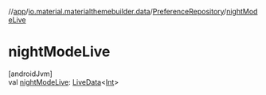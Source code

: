 //[app](../../../index.md)/[io.material.materialthemebuilder.data](../index.md)/[PreferenceRepository](index.md)/[nightModeLive](night-mode-live.md)

# nightModeLive

[androidJvm]\
val [nightModeLive](night-mode-live.md): [LiveData](https://developer.android.com/reference/kotlin/androidx/lifecycle/LiveData.html)&lt;[Int](https://kotlinlang.org/api/latest/jvm/stdlib/kotlin/-int/index.html)&gt;

